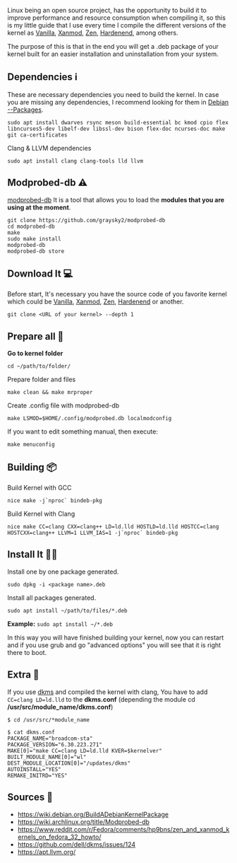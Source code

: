 Linux being an open source project, has the opportunity to build it to improve performance and resource consumption when compiling it, so this is my little guide that I use every time I compile the different versions of the kernel as [Vanilla](https://github.com/torvalds/linux), [Xanmod](https://github.com/xanmod/linux/tree/5.10.59-rt51-xanmod1), [Zen](https://github.com/zen-kernel/zen-kernel), [Hardenend](https://github.com/Whonix/hardened-kernel), among others.

The purpose of this is that in the end you will get a .deb package of your kernel built for an easier installation and uninstallation from your system.

## Dependencies ℹ️

These are necessary dependencies you need to build the kernel. In case you are missing any dependencies, I recommend looking for them in [Debian --Packages](https://www.debian.org/distrib/packages).

```
sudo apt install dwarves rsync meson build-essential bc kmod cpio flex libncurses5-dev libelf-dev libssl-dev bison flex-doc ncurses-doc make git ca-certificates 
```

Clang & LLVM dependencies
```
sudo apt install clang clang-tools lld llvm
```

## Modprobed-db ⚠️

[modprobed-db](https://github.com/graysky2/modprobed-db) It is a tool that allows you to load the **modules that you are using at the moment**.

```
git clone https://github.com/graysky2/modprobed-db
cd modprobed-db
make 
sudo make install
modprobed-db
modprobed-db store
```

## Download It 💻

Before start, It's necessary you have the source code of you favorite kernel which could be [Vanilla](https://github.com/torvalds/linux), [Xanmod](https://github.com/xanmod/linux/tree/5.10.59-rt51-xanmod1), [Zen](https://github.com/zen-kernel/zen-kernel), [Hardenend](https://github.com/Whonix/hardened-kernel) or another. 

```
git clone <URL of your kernel> --depth 1
```
## Prepare all 🦾

**Go to kernel folder**

```
cd ~/path/to/folder/
```

Prepare folder and files
```
make clean && make mrproper
```

Create .config file with modprobed-db
```
make LSMOD=$HOME/.config/modprobed.db localmodconfig
```

If you want to edit something manual, then execute:
```
make menuconfig
```

## Building 📦

Build Kernel with GCC
```
nice make -j`nproc` bindeb-pkg
```

Build Kernel with Clang
```
nice make CC=clang CXX=clang++ LD=ld.lld HOSTLD=ld.lld HOSTCC=clang HOSTCXX=clang++ LLVM=1 LLVM_IAS=1 -j`nproc` bindeb-pkg
```

## Install It 🧑‍💻

Install one by one package generated.
```
sudo dpkg -i <package name>.deb
```

Install all packages generated. 

```
sudo apt install ~/path/to/files/*.deb
```

**Example:** `sudo apt install ~/*.deb`

In this way you will have finished building your kernel, now you can restart and if you use grub and go "advanced options" you will see that it is right there to boot.

## Extra 💎

If you use [dkms](https://es.wikipedia.org/wiki/Dynamic_Kernel_Module_Support) and compiled the kernel with clang, You have to add `CC=clang LD=ld.lld` to the **dkms.conf** (depending the module cd **/usr/src/module_name/dkms.conf**)

```
$ cd /usr/src/*module_name

$ cat dkms.conf
PACKAGE_NAME="broadcom-sta"
PACKAGE_VERSION="6.30.223.271"
MAKE[0]="make CC=clang LD=ld.lld KVER=$kernelver"
BUILT_MODULE_NAME[0]="wl"
DEST_MODULE_LOCATION[0]="/updates/dkms"
AUTOINSTALL="YES"
REMAKE_INITRD="YES"

```

## Sources 📃
- https://wiki.debian.org/BuildADebianKernelPackage
- https://wiki.archlinux.org/title/Modprobed-db
- https://www.reddit.com/r/Fedora/comments/hp9bns/zen_and_xanmod_kernels_on_fedora_32_howto/
- https://github.com/dell/dkms/issues/124
- https://apt.llvm.org/

